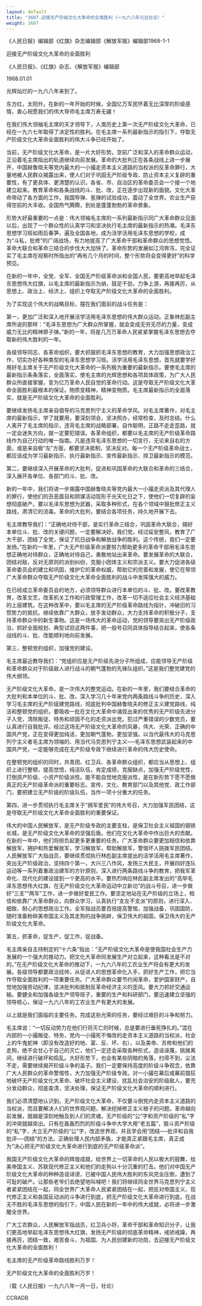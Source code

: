 ```yaml
---
layout: default
title: "3607.迎接无产阶级文化大革命的全面胜利（一九六八年元旦社论）"
weight: 3607
---
```


《人民日报》编辑部《红旗》杂志编辑部《解放军报》编辑部1968-1-1

迎接无产阶级文化大革命的全面胜利

《人民日报》、《红旗》杂志、《解放军报》编辑部

1968.01.01

光辉灿烂的一九六八年来到了。

东方红，太阳升。在新的一年开始的时候，全国亿万军民怀着无比深厚的阶级感情，衷心祝愿我们的伟大导师毛主席万寿无疆！

在我们伟大领袖毛主席的天才领导下，人类历史上第一次无产阶级文化大革命，已经在一九六七年取得了决定性的胜利。在毛主席一系列最新指示的指引下，夺取无产阶级文化大革命全面胜利的伟大斗争已经开始了。

当前，无产阶级文化大革命，是一片大好形势。空前广泛和深入的革命群众运动，正沿着毛主席指出的轨道继续向前发展。革命的大批判正在各条战线上进一步展开，中国赫鲁晓夫等党内最大的一小撮走资本主义道路的当权派的反革命罪行，大量地被人民群众揭露出来，使人们对于巩固无产阶级专政、防止资本主义复辟的重要性，有了更具体、更清楚的认识。各省、市、自治区的革命委员会一个接一个地建立起来。教育革命和各条战线的斗、批、改，正在逐步出现新的面貌。文化大革命带动了各方面的工作，我国导弹、氢弹的试验成功，震动了全世界。农业生产获得空前的大丰收。全国热气腾腾，到处是蓬蓬勃勃的革命景象。

形势大好最重要的一点是：伟大领袖毛主席的一系列最新指示同广大革命群众见面以后，出现了一个群众性的认真学习和坚决执行毛主席的最新指示的热潮。毛泽东思想学习班如雨后春笋，遍及全国各地，成为活学活用毛泽东思想的学校，成为“斗私，批修”的广阔战场，有力地提高了广大革命干部和革命群众的思想觉悟。革命大联合和革命三结合的步伐大大加快了。革命形势的发展如江河奔泻，完全证实了毛主席在视察时所指出的“再有几个月的时间，整个形势将会变得更好”的科学预见。

在新的一年中，全党、全军、全国无产阶级革命派和全国人民，要更高地举起毛泽东思想伟大红旗，以毛主席的最新指示为纳，鼓足干劲，力争上游，再接再厉，从思想上、政治上、经济上、组织上夺取无产阶级文化大革命的全面胜利。

为了实现这个伟大的战略目标，摆在我们面前的战斗任务是：

第一，更加广泛和深入地开展活学活用毛泽东思想的伟大群众运动。正象林彪副主席所说的那样：“毛泽东思想为广大群众所掌握，就会变成无穷无尽的力量，变成威力无比的精神原子弹。”新的一年，将是几万万革命人民紧紧掌握毛泽东思想去夺取新的伟大胜利的一年。

各级领导同志、各革命组织，要大抓狠抓毛泽东思想的教育，大力加强思想政治工作，切实办好各种类型的毛泽东思想学习班。活学活用毛泽东思想，首先就要学好用好毛主席关于无产阶级文化大革命的一系列极为重要的最新指示。要使毛主席的最新指示条条落实，全面落实，使毛主席的光辉思想和各项具体政策，为广大人民群众所直接掌握，变为亿万革命人民自觉的革命行动。这是夺取无产阶级文化大革命全面胜利最根本的保证。物质变精神，精神变物质。毛主席最新指示的全面落实，就是无产阶级文化大革命的全面胜利。

要继续发扬毛主席亲自倡导的马克思列宁主义的革命学风。对毛主席著作，对毛主席的最新指示，学了就要用，要深刻领会，坚决照办，经常检查，及时总结。什么人离开了毛主席的指示，违背毛主席的战略部署，自作聪明，正路不走走歪路，就一定会迷失方向，就一定要犯错误。各革命组织，都要以毛主席的无产阶级革命路线作为自己行动的唯一指南。凡是违背毛泽东思想的一切言行，无论来自右的方面，或是来自极“左”方面，都要坚决抵制，坚决反对。每一个无产阶级革命战士，都应该成为学习最新指示、执行最新指示、宣传最新指示、捍卫最新指示的模范。

第二，要继续深入开展革命的大批判，促进和巩固革命的大联合和革命的三结合，深入展开各单位、各部门的斗、批、改。

新的一年中，我们将进一步揭露中国赫鲁晓夫等党内最大一小撮走资派及其代理人的罪行，使他们的丑恶面目和阴谋活动现形于光天化日之下，使他们一切复辟的妄想彻底破产。要以毛泽东思想为武器，采取多种形式，在各个领域中狠批修正主义路线，肃清它的流毒。革命的大批判，要结合各项任务，持久地开展下去。

毛主席教导我们：“正确地对待干部，是实行革命三结合，巩固革命大联合，搞好本单位斗、批、改的关键问题，一定要解决好。我们党，经过延安整风，教育了广大干部，团结了全党，保证了抗日战争和解放战争的胜利。这个传统，我们一定要发扬。”在新的一年里，广大无产阶级革命派要努力帮助更多的革命干部用毛泽东思想正确地对待群众，正确地对待自己，勇敢地站出来革命。要发展革命的大联合，团结对敌，反对无原则的派别纠纷，克服小团体主义和宗派主义。要大力促进各级革命委员会的建立和巩固，维护它的革命权威，帮助它的完善和发展，使它在带领广大革命群众夺取无产阶级文化大革命全面胜利的战斗中发挥强大的威力。

在已经成立革命委员会的地方，必须领导群众进行本单位的斗、批、改。要改革教育，改革文艺，改革机关工作和行政管理工作，改革一切不适应社会主义经济基础的上层建筑。在这种改革中，要以毛主席的无产阶级革命路线为指针，冲破旧的习惯势力的抵抗，继续依靠广大群众，放手发动群众，大力支持革命的积极分子，支持革命群众中的新生事物。这是一场伟大的革命运动，党的领导要突出无产阶级政治，抓好全面规划、典型试验这两件事，把一般号召同具体指导结合起来，使各条战线的斗、批、改能顺利地向前发展。

第三，整顿党的组织，加强党的建设。

毛主席最近教导我们：“党组织应是无产阶级先进分子所组成，应能领导无产阶级和革命群众对于阶级敌人进行战斗的朝气蓬勃的先锋队组织。”这是我们整党建党的伟大纲领。

无产阶级文化大革命，是一次伟大的整党运动。在新的一年里，我们要结合革命的大批判和本单位的斗、批、改，深入学习几十年来党内两条路线斗争的历史，深入学习毛主席的无产阶级建党路线，彻底批判中国赫鲁晓夫的修正主义建党路线，纯洁和整顿党的组织。要吸收一批在文化大革命中涌现出来的优秀的无产阶级先进分子入党，清除叛徒、特务和顽固不化的走资派出党。犯过严重错误的少数党员，要认真进行自我批评。经过这场无产阶级文化大革命的风暴，伟大、光荣、正确的中国共产党，正在变得更加纯洁，更加朝气蓬勃，更加坚强。以当代最伟大的马克思列宁主义者毛主席为领袖的、用当代马克思列宁主义──毛泽东思想武装起来的中国共产党，一定能够完成在无产阶级专政下继续进行革命的伟大历史使命。

在整顿党的组织的同时，共青团、红卫兵、各革命群众组织，都应当从思想上、组织上进行整顿，提高觉悟，纯洁队伍，肯定成绩，克服缺点，加强无产阶级党性，打倒资产阶级、小资产阶级派性。能不能自觉地克服派性，是在新形势下愿不愿做真正的无产阶级革命派的重要标志。宣传、文化、教育部门以及其他党、政工作部门，要把建立无产阶级的阶级队伍，当作一项十分重大的任务。

第四，进一步贯彻执行毛主席关于“拥军爱民”的伟大号召，大力加强军民团结，这是夺取无产阶级文化大革命全面胜利的重要保证。

伟大的中国人民解放军，是无产阶级专政的主要支柱，是保卫社会主义祖国的钢铁长城，是无产阶级文化大革命的坚强后盾。他们在文化大革命中作出巨大的贡献。在新的一年中，他们将担负起更多更重要的任务。广大革命群众要更加相信和依靠解放军，拥护和热爱解放军，学习解放军，帮助解放军，警惕坏人挑拨军民团结。人民解放军广大指战员，要继续贯彻执行林彪副主席提出的活学活用毛主席著作，突出无产阶级政治，坚持四个第一，大兴三八作风，发扬三大民主，开展四好连队运动等一系列着重政治建军的方针原则，深入进行两条路线斗争的教育，把我军革命化、现代化的建设提到一个更高的水平。要热烈响应林彪副主席发出的“高举毛泽东思想伟大红旗，在无产阶级文化大革命运动中立新功”的战斗号召，进一步做好“三支”“两军”工作，进一步做好爱民工作。要坚定地站在无产阶级的立场上，相信和依靠广大革命群众，向群众学习，认真执行“支左不支派”的原则，进行深入、细致、耐心的思想政治工作。全军指战员要百倍提高警惕，加强战备，巩固国防，随时准备粉碎美帝国主义及其走狗的战争挑衅，保卫伟大的祖国，保卫伟大的无产阶级文化大革命。

第五，抓革命，促生产，促工作，促战备。

毛主席亲自主持制定的“十六条”指出：“无产阶级文化大革命是使我国社会生产力发展的一个强大的推动力。把文化大革命同发展生产对立起来，这种看法是不对的。”在无产阶级文化大革命的推动下，一九六八年的工农业生产将会有更大的发展。各级领导都要政治挂帅，从促进人的思想革命化入手，抓好生产工作，把它当作夺取全面胜利的一项重要任务。广大革命群众要节约闹革命，爱护国家财产，自觉地加强劳动纪律，坚决批判和抵制反革命经济主义的歪风。要大力抓好交通运输。要健全和加强各级生产领导班子，重要的生产和科研部门，要迅速建立坚强的领导核心，保证一九六八年的工农业生产有更大的发展。

以上就是我们面临的主要任务。完成这些光荣的任务，要经过艰巨的斗争和努力。

毛主席说：“一切反动势力在他们行将灭亡的时候，总是要进行垂死挣扎的。”混在内部的一小撮叛徒、特务，党内一小撮死不悔改的走资本主义道路的当权派，社会上的牛鬼蛇神（即没有改造好的地、富、反、坏、右），以及美帝、苏修和他们的走狗，绝不会甘心于自己的灭亡，他们一定还会采取各种形式，造谣诬蔑，挑拨离间，继续进行破坏和捣乱。大好形势下，也会有某些阴暗的角落，扫帚不到，尘法不走，需要继续揭开阶级斗争的盖子。我们一定要保持高度的阶级斗争观念，依靠广大人民群众的革命警惕性，大力加强无产阶级专政。对一小撮在幕后或幕前猖狂地破坏无产阶级文化大革命、破坏社会主义建设、扰乱社会治安的阶级敌人，要充分发动群众，彻底查清，坚决处理，保证无产阶级文化大革命的顺利进行。

我们必须清楚地认识到，无产阶级文化大革命，不仅要斗倒党内走资本主义道路的当权派，而且要解决人们的世界观问题，解决挖掉修正主义根子的问题。革命越向前发展，就越是深刻地触及到人们的灵魂，无产阶级的“公”字和资产阶级的“私”字的冲突就越突出。只有在轰轰烈烈的阶级斗争中大学大用“老五篇”，狠斗资产阶级的“私”字，大立无产阶级的“公”字，改造世界观，并且学会用“团结──批评和自我批评──团结”的方法，正确处理人民内部矛盾，才能真正紧跟毛主席，真正成为“决心把无产阶级文化大革命进行到底的无产阶级革命派”。

我国无产阶级文化大革命的辉煌成就，给世界上一切革命的人民以极大的鼓舞，给美帝国主义、苏联现代修正主义和他们的走狗以十分沉重的打击。他们对中国无产阶级文化大革命的种种造谣诽谤，已被中国人民伟大胜利的东风完全压倒，遭到了可耻的破产。让那些老爷们去绝望地叫喊吧！我们将继续同全世界马克思列宁主义者紧紧团结在一起，同全世界广大革命人民紧紧团结在一起，把反对帝国主义、现代修正主义和各国反动派的斗争进行到底，把无产阶级文化大革命进行到底。在战无不胜的毛泽东思想的指引下，中国人民在新的一年中的伟大成就，必将进一步激醒全世界。

广大工农群众，人民解放军指战员，红卫兵小将，革命干部和革命知识分子，让我们更高地举起毛泽东思想伟大红旗，发扬无产阶级的彻底革命精神，戒骄戒躁，再接再厉，团结一致，艰苦奋斗，为祖国、为人民创建新的功勋，去迎接无产阶级文化大革命的全面胜利！

毛主席的无产阶级革命路线胜利万岁！

无产阶级文化大革命的全面胜利万岁！

（载《人民日报》一九六八年一月一日，社论）

CCRADB


